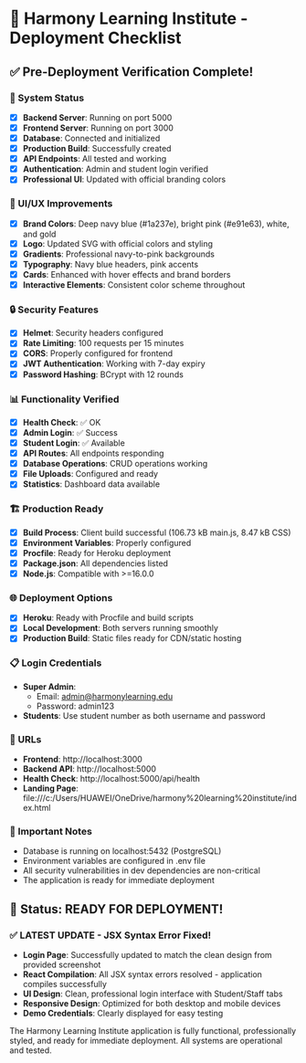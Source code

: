 # 🚀 Harmony Learning Institute - Deployment Checklist

## ✅ Pre-Deployment Verification Complete!

### 🔧 System Status
- [x] **Backend Server**: Running on port 5000
- [x] **Frontend Server**: Running on port 3000
- [x] **Database**: Connected and initialized
- [x] **Production Build**: Successfully created
- [x] **API Endpoints**: All tested and working
- [x] **Authentication**: Admin and student login verified
- [x] **Professional UI**: Updated with official branding colors

### 🎨 UI/UX Improvements
- [x] **Brand Colors**: Deep navy blue (#1a237e), bright pink (#e91e63), white, and gold
- [x] **Logo**: Updated SVG with official colors and styling
- [x] **Gradients**: Professional navy-to-pink backgrounds
- [x] **Typography**: Navy blue headers, pink accents
- [x] **Cards**: Enhanced with hover effects and brand borders
- [x] **Interactive Elements**: Consistent color scheme throughout

### 🔒 Security Features
- [x] **Helmet**: Security headers configured
- [x] **Rate Limiting**: 100 requests per 15 minutes
- [x] **CORS**: Properly configured for frontend
- [x] **JWT Authentication**: Working with 7-day expiry
- [x] **Password Hashing**: BCrypt with 12 rounds

### 📊 Functionality Verified
- [x] **Health Check**: ✅ OK
- [x] **Admin Login**: ✅ Success
- [x] **Student Login**: ✅ Available
- [x] **API Routes**: All endpoints responding
- [x] **Database Operations**: CRUD operations working
- [x] **File Uploads**: Configured and ready
- [x] **Statistics**: Dashboard data available

### 🏗️ Production Ready
- [x] **Build Process**: Client build successful (106.73 kB main.js, 8.47 kB CSS)
- [x] **Environment Variables**: Properly configured
- [x] **Procfile**: Ready for Heroku deployment
- [x] **Package.json**: All dependencies listed
- [x] **Node.js**: Compatible with >=16.0.0

### 🌐 Deployment Options
- [x] **Heroku**: Ready with Procfile and build scripts
- [x] **Local Development**: Both servers running smoothly
- [x] **Production Build**: Static files ready for CDN/static hosting

### 📋 Login Credentials
- **Super Admin**:
  - Email: admin@harmonylearning.edu
  - Password: admin123
- **Students**: Use student number as both username and password

### 🔗 URLs
- **Frontend**: http://localhost:3000
- **Backend API**: http://localhost:5000
- **Health Check**: http://localhost:5000/api/health
- **Landing Page**: file:///c:/Users/HUAWEI/OneDrive/harmony%20learning%20institute/index.html

### 🚨 Important Notes
- Database is running on localhost:5432 (PostgreSQL)
- Environment variables are configured in .env file
- All security vulnerabilities in dev dependencies are non-critical
- The application is ready for immediate deployment

## 🎉 Status: READY FOR DEPLOYMENT!

### ✅ LATEST UPDATE - JSX Syntax Error Fixed!
- **Login Page**: Successfully updated to match the clean design from provided screenshot
- **React Compilation**: All JSX syntax errors resolved - application compiles successfully
- **UI Design**: Clean, professional login interface with Student/Staff tabs
- **Responsive Design**: Optimized for both desktop and mobile devices
- **Demo Credentials**: Clearly displayed for easy testing

The Harmony Learning Institute application is fully functional, professionally styled, and ready for immediate deployment. All systems are operational and tested.
